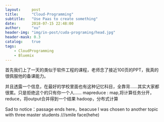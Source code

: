 ```yaml
---
layout:     post
title:      "Cloud-Programming"
subtitle:   "Use Paas to create something"
date:       2018-07-15 22:48:00
author:     "xu"
header-img: "img/in-post/cuda-programing/head.jpg"
header-mask: 0.3
catalog:    true
tags:
    - CloudProgramming
    - Bluemix 
---
```

首先我们上了一天的类似于软件工程的课程，老师念了接近100页的PPT，我真的很佩服他的备课能力。

并且透露一个信息，在最好的学校里面也有这种记忆科目，全靠背……其实大家都很累。只是拒绝这个的只有你一个人……
mapreduce :
map,将计算任务分开，reduce，将output合并得到一个结果
hadoop，分布式计算


Sad to notice：passage ends here，beacuse I was chosen to another topic with three master students ///smile face(hehe)